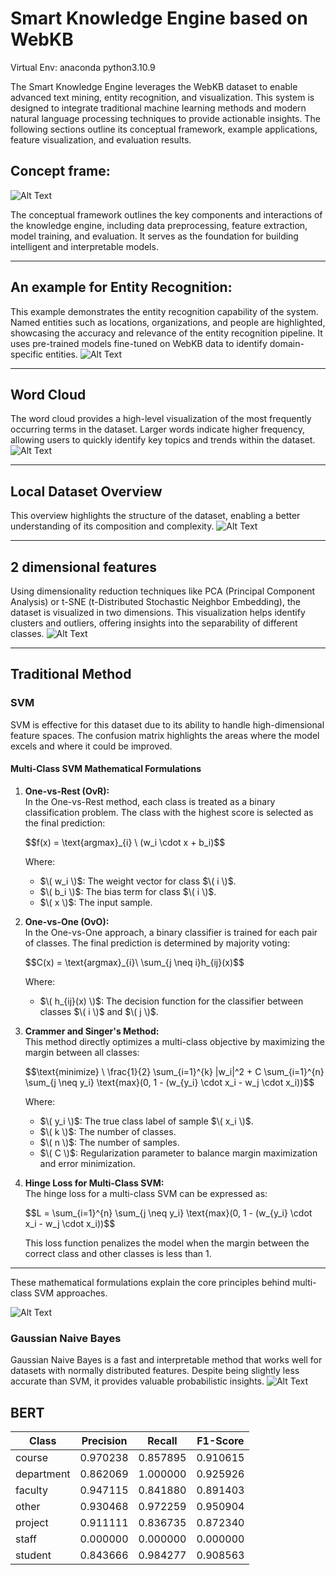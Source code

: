 # Smart Knowledge Engine based on WebKB

Virtual Env: anaconda python3.10.9

The Smart Knowledge Engine leverages the WebKB dataset to enable advanced text mining, entity recognition, and visualization. This system is designed to integrate traditional machine learning methods and modern natural language processing techniques to provide actionable insights. The following sections outline its conceptual framework, example applications, feature visualization, and evaluation results.
## Concept frame:

![Alt Text](img/frame.png)

The conceptual framework outlines the key components and interactions of the knowledge engine, including data preprocessing, feature extraction, model training, and evaluation. It serves as the foundation for building intelligent and interpretable models.

---

## An example for Entity Recognition:
This example demonstrates the entity recognition capability of the system. Named entities such as locations, organizations, and people are highlighted, showcasing the accuracy and relevance of the entity recognition pipeline. It uses pre-trained models fine-tuned on WebKB data to identify domain-specific entities.
![Alt Text](img/entity_recognition_example.png)

---

## Word Cloud
The word cloud provides a high-level visualization of the most frequently occurring terms in the dataset. Larger words indicate higher frequency, allowing users to quickly identify key topics and trends within the dataset.
![Alt Text](img/word_cloud_example.png)

---

## Local Dataset Overview 
This overview highlights the structure of the dataset, enabling a better understanding of its composition and complexity.
![Alt Text](img/data_statis.jpg)

---

## 2 dimensional features
Using dimensionality reduction techniques like PCA (Principal Component Analysis) or t-SNE (t-Distributed Stochastic Neighbor Embedding), the dataset is visualized in two dimensions. This visualization helps identify clusters and outliers, offering insights into the separability of different classes.
![Alt Text](img/2dim_features.jpg)

---

## Traditional Method

### SVM
SVM is effective for this dataset due to its ability to handle high-dimensional feature spaces. The confusion matrix highlights the areas where the model excels and where it could be improved.

#### Multi-Class SVM Mathematical Formulations

1. **One-vs-Rest (OvR):**  
   In the One-vs-Rest method, each class is treated as a binary classification problem. The class with the highest score is selected as the final prediction:
   
   \$\$f(x) = \text{argmax}_{i} \ (w_i \cdot x + b_i)\$\$
   
   Where:
   - $\( w_i \)$: The weight vector for class $\( i \)$.
   - $\( b_i \)$: The bias term for class $\( i \)$.
   - $\( x \)$: The input sample.

2. **One-vs-One (OvO):**  
   In the One-vs-One approach, a binary classifier is trained for each pair of classes. The final prediction is determined by majority voting:  
   
   \$\$C(x) = \text{argmax}\_{i}\ \sum_{j \neq i}h_{ij}(x)\$\$

   Where:
   - $\( h_{ij}(x) \)$: The decision function for the classifier between classes $\( i \)$ and $\( j \)$.

3. **Crammer and Singer's Method:**  
   This method directly optimizes a multi-class objective by maximizing the margin between all classes:  
   
   \$\$\text{minimize} \ \frac{1}{2} \sum_{i=1}^{k} \|w_i\|^2 + C \sum_{i=1}^{n} \sum_{j \neq y_i} \text{max}(0, 1 - (w_{y_i} \cdot x_i - w_j \cdot x_i))\$\$
   
   Where:
   - $\( y_i \)$: The true class label of sample $\( x_i \)$.
   - $\( k \)$: The number of classes.
   - $\( n \)$: The number of samples.
   - $\( C \)$: Regularization parameter to balance margin maximization and error minimization.

4. **Hinge Loss for Multi-Class SVM:**  
   The hinge loss for a multi-class SVM can be expressed as:
   
   \$\$L = \sum_{i=1}^{n} \sum_{j \neq y_i} \text{max}(0, 1 - (w_{y_i} \cdot x_i - w_j \cdot x_i))\$\$
   
   This loss function penalizes the model when the margin between the correct class and other classes is less than 1.

---

These mathematical formulations explain the core principles behind multi-class SVM approaches. 

![Alt Text](img/SVM_confusion_matrix.jpg)

### Gaussian Naive Bayes
Gaussian Naive Bayes is a fast and interpretable method that works well for datasets with normally distributed features. Despite being slightly less accurate than SVM, it provides valuable probabilistic insights.
![Alt Text](img/NB_confusion_matrix.jpg)

## BERT

| Class      | Precision | Recall   | F1-Score |
|------------|-----------|----------|----------|
| course     | 0.970238  | 0.857895 | 0.910615 |
| department | 0.862069  | 1.000000 | 0.925926 |
| faculty    | 0.947115  | 0.841880 | 0.891403 |
| other      | 0.930468  | 0.972259 | 0.950904 |
| project    | 0.911111  | 0.836735 | 0.872340 |
| staff      | 0.000000  | 0.000000 | 0.000000 |
| student    | 0.843666  | 0.984277 | 0.908563 |

